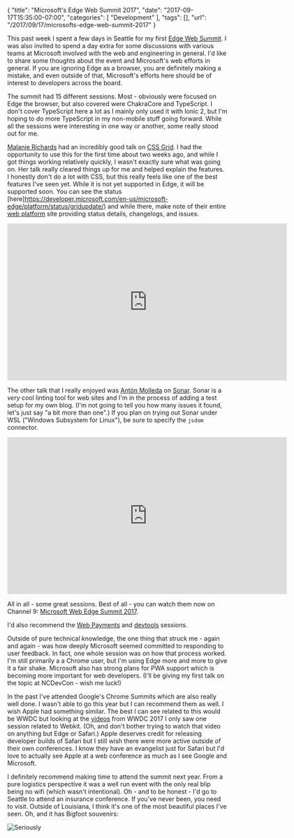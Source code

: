 {
	"title": "Microsoft's Edge Web Summit 2017",
	"date": "2017-09-17T15:35:00-07:00",
	"categories": [
		"Development"
	],
	"tags": [],
	"url": "/2017/09/17/microsofts-edge-web-summit-2017"
}

This past week I spent a few days in Seattle for my first [Edge Web Summit](https://summit.microsoftedge.com/). I was also invited to spend a day extra for some discussions with various teams at Microsoft involved with the web and engineering in general. I'd like to share some thoughts about the event and Microsoft's web efforts in general. If you are ignoring Edge as a browser, you are definitely making a mistake, and even outside of that, Microsoft's efforts here should be of interest to developers across the board. 

The summit had 15 different sessions. Most - obviously were focused on Edge the browser, but also covered were ChakraCore and TypeScript. I don't cover TypeScript here a lot as I mainly only used it with Ionic 2, but I'm hoping to do more TypeScript in my non-mobile stuff going forward. While all the sessions were interesting in one way or another, some really stood out for me.

[Malanie Richards](https://twitter.com/somelaniesaid) had an incredibly good talk on [CSS Grid](https://developer.mozilla.org/en-US/docs/Web/CSS/grid). I had the opportunity to use this for the first time about two weeks ago, and while I got things working relatively quickly, I wasn't exactly sure what was going on. Her talk really cleared things up for me and helped explain the features. I honestly don't do a lot with CSS, but this really feels like one of the best features I've seen yet. While it is not yet supported in Edge, it will be supported soon. You can see the status [here]https://developer.microsoft.com/en-us/microsoft-edge/platform/status/gridupdate/) and while there, make note of their entire [web platform](https://developer.microsoft.com/en-us/microsoft-edge/platform/) site providing status details, changelogs, and issues.

<iframe src="https://channel9.msdn.com/Events/WebPlatformSummit/Microsoft-Edge-Web-Summit-2017/ES08/player" width="640" height="360" allowFullScreen frameBorder="0"></iframe>

The other talk that I really enjoyed was [Antón Molleda](https://twitter.com/molant) on [Sonar](https://sonarwhal.com/). Sonar is a *very* cool linting tool for web sites and I'm in the process of adding a test setup for my own blog. (I'm not going to tell you how many issues it found, let's just say "a bit more than one".) If you plan on trying out Sonar under WSL ("Windows Subsystem for Linux"), be sure to specify the `jsdom` connector. 

<iframe src="https://channel9.msdn.com/Events/WebPlatformSummit/Microsoft-Edge-Web-Summit-2017/ES07/player" width="640" height="360" allowFullScreen frameBorder="0"></iframe>

All in all - some great sessions. Best of all - you can watch them now on Channel 9: [Microsoft Web Edge Summit 2017](https://channel9.msdn.com/Events/WebPlatformSummit/Microsoft-Edge-Web-Summit-2017). 

I'd also recommend the [Web Payments](https://channel9.msdn.com/Events/WebPlatformSummit/Microsoft-Edge-Web-Summit-2017/ES09) and [devtools](https://channel9.msdn.com/Events/WebPlatformSummit/Microsoft-Edge-Web-Summit-2017/ES10) sessions.

Outside of pure technical knowledge, the one thing that struck me - again and again - was how deeply Microsoft seemed committed to responding to user feedback. In fact, one whole session was on how that process worked. I'm still primarily a a Chrome user, but I'm using Edge more and more to give it a fair shake. Microsoft also has strong plans for PWA support which is becoming more important for web developers. (I'll be giving my first talk on the topic at NCDevCon - wish me luck!)

In the past I've attended Google's Chrome Summits which are also really well done. I wasn't able to go this year but I can recommend them as well. I wish Apple had something similar. The best I can see related to this would be WWDC but looking at the [videos](https://developer.apple.com/videos/wwdc2017/) from WWDC 2017 I only saw one session related to Webkit. (Oh, and don't bother trying to watch that video on anything but Edge or Safari.) Apple deserves credit for releasing developer builds of Safari but I still wish there were more active outside of their own conferences. I know they have an evangelist just for Safari but I'd love to actually see Apple at a web conference as much as I see Google and Microsoft. 

I definitely recommend making time to attend the summit next year. From a pure logistics perspective it was a well run event with the only real blip being no wifi (which wasn't intentional). Oh - and to be honest - I'd go to Seattle to attend an insurance conference. If you've never been, you need to visit. Outside of Louisiana, I think it's one of the most beautiful places I've seen. Oh, and it has Bigfoot souvenirs:

![Seriously](https://static.raymondcamden.com/images/2017/9/bigfoot.jpg)